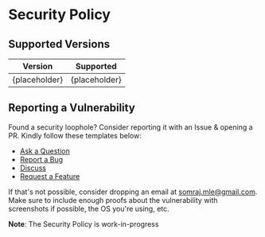 # Security Policy

## Supported Versions

| Version       | Supported     |
| ------------- | ------------- |
| {placeholder} | {placeholder} |

## Reporting a Vulnerability

Found a security loophole? Consider reporting it with an Issue & opening a PR. Kindly follow these templates below:

- [Ask a Question](https://github.com/Jarmos-san/Alokka/issues/new?assignees=Jarmos-san&labels=question&template=ask-a-question.md&title=%5BQUESTION%5D)
- [Report a Bug](https://github.com/Jarmos-san/Alokka/issues/new?assignees=Jarmos-san&labels=bug&template=bug_report.md&title=%5BBUG%5D)
- [Discuss](https://github.com/Jarmos-san/Alokka/issues/new?assignees=Jarmos-san&labels=question&template=discussion.md&title=%5BDISCUSSION%5D)
- [Request a Feature](https://github.com/Jarmos-san/Alokka/issues/new?assignees=Jarmos-san&labels=enhancement%2C+help+wanted&template=feature_request.md&title=%5BFEATURE-REQUEST%5D)

If that's not possible, consider dropping an email at [somraj.mle@gmail.com](mailto:somraj.mle@gmail.com?subject=I%20Found%20A%20Bug!). Make sure to include enough proofs about the vulnerability with screenshots if possible, the OS you're using, etc.

**Note**: The Security Policy is work-in-progress
